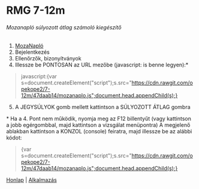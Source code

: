 # RMG 7-12m
###### Mozanapló súlyozott átlag számoló kiegészítő
1. [MozaNapló](https://rmg.mozanaplo.hu)
2. Bejelentkezés
3. Ellenőrzők, bizonyítványok
4. Illessze be PONTOSAN az URL mezőbe (javascript: is benne legyen):*
> javascript:{var s=document.createElement("script");s.src="https://cdn.rawgit.com/opekope2/7-12m/47daab14/mozanaplo.js";document.head.appendChild(s);}
5. A JEGYSÚLYOK gomb mellett kattintson a SÚLYOZOTT ÁTLAG gombra

\* Ha a 4. Pont nem működik, nyomja meg az F12 billentyűt (vagy kattintson a jobb egérgombbal, majd kattintson a vizsgálat menüpontra)
A megjelenő ablakban kattintson a KONZOL (console) feiratra, majd illessze be az alábbi kódot:
> {var s=document.createElement("script");s.src="https://cdn.rawgit.com/opekope2/7-12m/47daab14/mozanaplo.js";document.head.appendChild(s);}

[Honlap](http://7-12m.co.nf) | [Alkalmazás](http://7-12m.co.nf/App)

